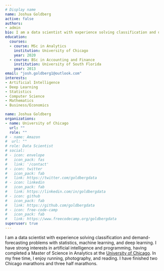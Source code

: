 ```yaml
---
# Display name
name: Joshua Goldberg
active: false
authors:
- admin
bio: I am a data scientist with experience solving classification and demand-forecasting problems with statistics, machine learning, and deep learning.
education:
  courses:
  - course: MSc in Analytics
    institution: University of Chicago
    year: 2020
  - course: BSc in Accounting and Finance
    institution: University of South Florida
    year: 2013
email: "josh.goldberg1@outlook.com"
interests:
- Artificial Intelligence
- Deep Learning
- Statistics
- Computer Science
- Mathematics
- Business/Economics

name: Joshua Goldberg
organizations:
- name: University of Chicago
  url: ""
  role: ""
# - name: Amazon
#  url: ""
# role: Data Scientist
# social:
# - icon: envelope
#   icon_pack: fas
#   link: '/contact'
# - icon: twitter
#   icon_pack: fab
#   link: https://twitter.com/goldbergdata
# - icon: linkedin
#   icon_pack: fab
#   link: https://linkedin.com/in/goldbergdata
# - icon: github
#   icon_pack: fab
#   link: https://github.com/goldbergdata
# - icon: free-code-camp
#   icon_pack: fab
#   link: https://www.freecodecamp.org/goldbergdata
superuser: true
---
```


I am a data scientist with experience solving classification and demand-forecasting problems with statistics, machine learning, and deep learning. I have strong interests in artificial intelligence and programming, having completed a Master of Science in Analytics at the [University of Chicago](https://professional.uchicago.edu/find-your-fit/masters/master-science-analytics/curriculum). In my free time, I enjoy running, photography, and reading. I have finished two Chicago marathons and three half marathons.
